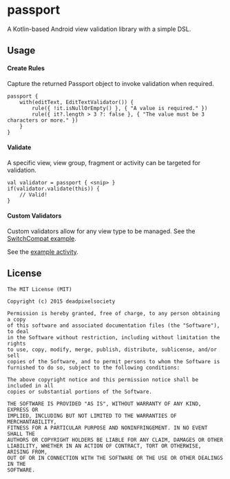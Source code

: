 # passport
A Kotlin-based Android view validation library with a simple DSL.

Usage
-----
#### Create Rules
Capture the returned Passport object to invoke validation when required.
````
passport {
    with(editText, EditTextValidator()) {
        rule({ !it.isNullOrEmpty() }, { "A value is required." })
        rule({ it?.length > 3 ?: false }, { "The value must be 3 characters or more." })
    }
}
````
#### Validate
A specific view, view group, fragment or activity can be targeted for validation.
````
val validator = passport { <snip> }
if(validator.validate(this)) {
    // Valid!
}
````
#### Custom Validators
Custom validators allow for any view type to be managed. See the [SwitchCompat example](https://github.com/deadpixelsociety/passport/blob/master/example/src/main/kotlin/com/thedeadpixelsociety/passport/example/SwitchCompatValidator.kt).

See the [example activity](https://github.com/deadpixelsociety/passport/blob/master/example/src/main/kotlin/com/thedeadpixelsociety/passport/example/MainActivity.kt).

License
-------
````
The MIT License (MIT)

Copyright (c) 2015 deadpixelsociety

Permission is hereby granted, free of charge, to any person obtaining a copy
of this software and associated documentation files (the "Software"), to deal
in the Software without restriction, including without limitation the rights
to use, copy, modify, merge, publish, distribute, sublicense, and/or sell
copies of the Software, and to permit persons to whom the Software is
furnished to do so, subject to the following conditions:

The above copyright notice and this permission notice shall be included in all
copies or substantial portions of the Software.

THE SOFTWARE IS PROVIDED "AS IS", WITHOUT WARRANTY OF ANY KIND, EXPRESS OR
IMPLIED, INCLUDING BUT NOT LIMITED TO THE WARRANTIES OF MERCHANTABILITY,
FITNESS FOR A PARTICULAR PURPOSE AND NONINFRINGEMENT. IN NO EVENT SHALL THE
AUTHORS OR COPYRIGHT HOLDERS BE LIABLE FOR ANY CLAIM, DAMAGES OR OTHER
LIABILITY, WHETHER IN AN ACTION OF CONTRACT, TORT OR OTHERWISE, ARISING FROM,
OUT OF OR IN CONNECTION WITH THE SOFTWARE OR THE USE OR OTHER DEALINGS IN THE
SOFTWARE.
````